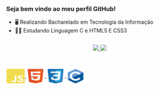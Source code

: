 ### Seja bem vindo ao meu perfil GitHub!

- 🖥️ Realizando Bacharelado em Tecnologia da Informação
- 👨‍💻 Estudando Linguagem C e HTML5 E CSS3

##

<div align="center">
  <a href="https://github.com/andreagaci">
  <img width="49%" src="https://github-readme-stats.vercel.app/api?username=andreagaci&show_icons=true&theme=dracula&include_all_commits=true&count_private=true"/>
  <img width="48%" src="https://github-readme-stats.vercel.app/api/top-langs/?username=andreagaci&layout=compact&langs_count=7&theme=dracula"/>
</div>

##

<div style="display: inline_block"><br>
  <img align="center" alt="Js" height="40" width="50" src="https://raw.githubusercontent.com/devicons/devicon/master/icons/javascript/javascript-plain.svg">
  <img align="center" alt="HTML-ICON" height="40" width="50" src="https://raw.githubusercontent.com/devicons/devicon/master/icons/html5/html5-original.svg">
  <img align="center" alt="CSS-ICON" height="40" width="50" src="https://raw.githubusercontent.com/devicons/devicon/master/icons/css3/css3-original.svg">
  <img align="center" alt="C-ICON" height="40" width="50" src="https://raw.githubusercontent.com/devicons/devicon/master/icons/c/c-original.svg">
</div>

##
